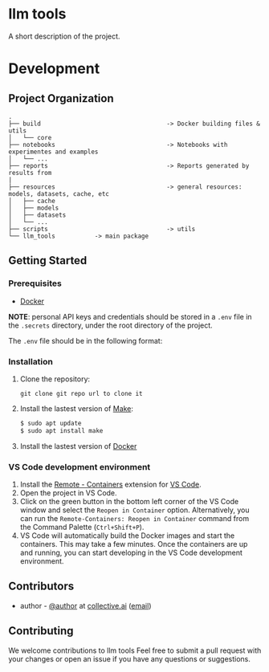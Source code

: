 llm tools
==============================

A short description of the project.

# Development

Project Organization
------------

```
.
├── build                                   -> Docker building files & utils
│   └── core
├── notebooks                               -> Notebooks with experimentes and examples
│   └── ...
├── reports                                 -> Reports generated by results from 
|
├── resources                               -> general resources: models, datasets, cache, etc
│   ├── cache
│   ├── models
│   ├── datasets
│   └── ...
├── scripts                                 -> utils
└── llm_tools           -> main package
```

## Getting Started

### Prerequisites

- [Docker](https://docs.docker.com/)

**NOTE**: personal API keys and credentials should be stored in a `.env` file in the `.secrets` directory, under the root directory of the project.

The `.env` file should be in the following format:


### Installation
1. Clone the repository:
   ```
   git clone git repo url to clone it
   ```

2. Install the lastest version of [Make](https://www.gnu.org/software/make/):
    ```bash
    $ sudo apt update
    $ sudo apt install make
    ```

3. Install the lastest version of [Docker](https://docs.docker.com/engine/install/)


### VS Code development environment
1. Install the [Remote - Containers](https://marketplace.visualstudio.com/items?itemName=ms-vscode-remote.remote-containers) extension for [VS Code](https://code.visualstudio.com/).
2. Open the project in VS Code.
3. Click on the green button in the bottom left corner of the VS Code window and select the `Reopen in Container` option. Alternatively, you can run the `Remote-Containers: Reopen in Container` command from the Command Palette (`Ctrl+Shift+P`).
4. VS Code will automatically build the Docker images and start the containers. This may take a few minutes. Once the containers are up and running, you can start developing in the VS Code development environment.

## Contributors
- author - [@author](https://github.com/author) at [collective.ai](https://collectiveai.io) ([email](mailto:info@collecitveai.io))


## Contributing
We welcome contributions to llm tools Feel free to submit a pull request with your changes or open an issue if you have any questions or suggestions.
